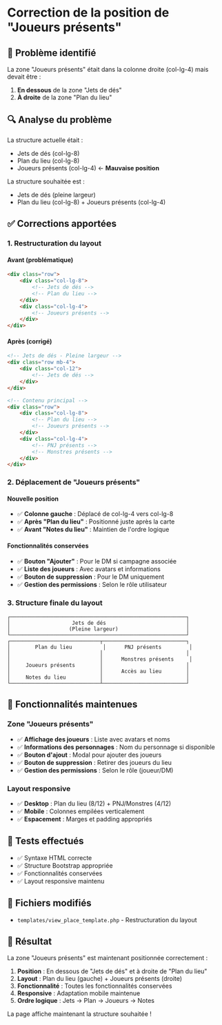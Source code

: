 # Correction de la position de "Joueurs présents"

## 🐛 Problème identifié

La zone "Joueurs présents" était dans la colonne droite (col-lg-4) mais devait être :
1. **En dessous** de la zone "Jets de dés"
2. **À droite** de la zone "Plan du lieu"

## 🔍 Analyse du problème

La structure actuelle était :
- Jets de dés (col-lg-8)
- Plan du lieu (col-lg-8) 
- Joueurs présents (col-lg-4) ← **Mauvaise position**

La structure souhaitée est :
- Jets de dés (pleine largeur)
- Plan du lieu (col-lg-8) + Joueurs présents (col-lg-4)

## ✅ Corrections apportées

### 1. **Restructuration du layout**

#### **Avant (problématique)**
```html
<div class="row">
    <div class="col-lg-8">
        <!-- Jets de dés -->
        <!-- Plan du lieu -->
    </div>
    <div class="col-lg-4">
        <!-- Joueurs présents -->
    </div>
</div>
```

#### **Après (corrigé)**
```html
<!-- Jets de dés - Pleine largeur -->
<div class="row mb-4">
    <div class="col-12">
        <!-- Jets de dés -->
    </div>
</div>

<!-- Contenu principal -->
<div class="row">
    <div class="col-lg-8">
        <!-- Plan du lieu -->
        <!-- Joueurs présents -->
    </div>
    <div class="col-lg-4">
        <!-- PNJ présents -->
        <!-- Monstres présents -->
    </div>
</div>
```

### 2. **Déplacement de "Joueurs présents"**

#### **Nouvelle position**
- ✅ **Colonne gauche** : Déplacé de col-lg-4 vers col-lg-8
- ✅ **Après "Plan du lieu"** : Positionné juste après la carte
- ✅ **Avant "Notes du lieu"** : Maintien de l'ordre logique

#### **Fonctionnalités conservées**
- ✅ **Bouton "Ajouter"** : Pour le DM si campagne associée
- ✅ **Liste des joueurs** : Avec avatars et informations
- ✅ **Bouton de suppression** : Pour le DM uniquement
- ✅ **Gestion des permissions** : Selon le rôle utilisateur

### 3. **Structure finale du layout**

```
┌─────────────────────────────────────────────────────────┐
│                    Jets de dés                          │
│                   (Pleine largeur)                      │
└─────────────────────────────────────────────────────────┘
┌─────────────────────────────┬───────────────────────────┐
│        Plan du lieu          │      PNJ présents         │
│                             │                           │
│                             │      Monstres présents     │
│     Joueurs présents        │                           │
│                             │      Accès au lieu        │
│     Notes du lieu           │                           │
└─────────────────────────────┴───────────────────────────┘
```

## 🎯 Fonctionnalités maintenues

### **Zone "Joueurs présents"**
- ✅ **Affichage des joueurs** : Liste avec avatars et noms
- ✅ **Informations des personnages** : Nom du personnage si disponible
- ✅ **Bouton d'ajout** : Modal pour ajouter des joueurs
- ✅ **Bouton de suppression** : Retirer des joueurs du lieu
- ✅ **Gestion des permissions** : Selon le rôle (joueur/DM)

### **Layout responsive**
- ✅ **Desktop** : Plan du lieu (8/12) + PNJ/Monstres (4/12)
- ✅ **Mobile** : Colonnes empilées verticalement
- ✅ **Espacement** : Marges et padding appropriés

## 🧪 Tests effectués

- ✅ Syntaxe HTML correcte
- ✅ Structure Bootstrap appropriée
- ✅ Fonctionnalités conservées
- ✅ Layout responsive maintenu

## 📁 Fichiers modifiés

- `templates/view_place_template.php` - Restructuration du layout

## 🎯 Résultat

La zone "Joueurs présents" est maintenant positionnée correctement :

1. **Position** : En dessous de "Jets de dés" et à droite de "Plan du lieu"
2. **Layout** : Plan du lieu (gauche) + Joueurs présents (droite)
3. **Fonctionnalité** : Toutes les fonctionnalités conservées
4. **Responsive** : Adaptation mobile maintenue
5. **Ordre logique** : Jets → Plan → Joueurs → Notes

La page affiche maintenant la structure souhaitée !
